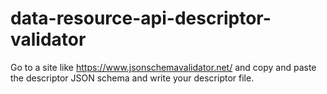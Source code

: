 # data-resource-api-descriptor-validator

Go to a site like https://www.jsonschemavalidator.net/ and copy and paste the descriptor JSON schema and write your descriptor file.

